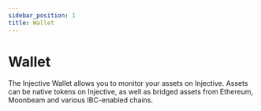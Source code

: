 ```yaml
---
sidebar_position: 1
title: Wallet
---
```


# Wallet

The Injective Wallet allows you to monitor your assets on Injective. Assets can be native tokens on Injective, as well as bridged assets from Ethereum, Moonbeam and various IBC-enabled chains.
